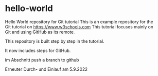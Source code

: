 # hello-world
Hello World repository for Git tutorial
This is an example repository for the Git tutorial on https://www.w3schools.com
This tutorial focuses mainly on Git and using GitHub as its remote.

This repository is built step by step in the tutorial.

It now includes steps for GitHub.

im Abschnitt push a branch to github

Erneuter Durch- und Einlauf am 5.9.2022
